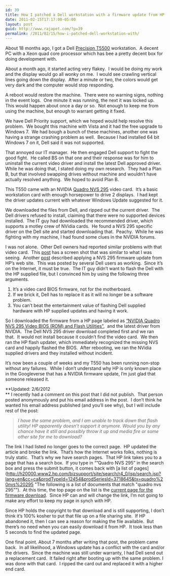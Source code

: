 ```yaml
---
id: 39
title: How I patched a Dell workstation with a firmware update from HP
date: 2011-02-15T17:17:00-05:00
layout: post
guid: http://www.rajapet.com/?p=39
permalink: /2011/02/15/how-i-patched-dell-workstation-with/
---
```

About 18 months ago, I got a Dell [Precision T5500](http://www.dell.com/us/business/p/precision-t5500/pd) workstation.  A decent PC with a Xeon quad core processor which has bee a pretty decent box for doing development with.

About a month ago, it started acting very flakey.  I would be doing my work and the display would go all wonky on me.  I would see crawling vertical lines going down the display.  After a minute or two, the colors would get very dark and the computer would stop responding.

A reboot would restore the machine.  There were no warning signs, nothing in the event logs.  One minute it was running, the next it was locked up.  This would happen about once a day or so.  Not enough to keep me from using the machine, but enough to warrant getting it fixed.

We have Dell Priority support, which we hoped would help resolve this problem.  We bought this machine with Vista and it had the free upgrade to Windows 7.  We had bough a bunch of these machines, another one was having a strange crashing problem as well.  Because I had installed 64 bit Windows 7 on it, Dell said it was not supported.  

That annoyed our IT manager.  He then engaged Dell support to fight the good fight.  He called BS on that one and their response was for him to uninstall the current video driver and install the latest Dell approved driver.  While he was doing that, I stated doing my own research.  They had a Plan B, but that involved swapping drives without machine and wouldn’t have actually resolved anything.  We hoped to avoid Plan B.

This T550 came with an NVIDIA [Quadro NVS 295](http://www.nvidia.com/object/product_quadro_nvs_295_us.html) video card.  It’s a basic workstation card with enough horsepower to drive 2 displays.  I had kept the driver updates current with whatever Windows Update suggested for it.

We downloaded the files from Dell, and ripped out the current driver.  The Dell drivers refused to install, claiming that there were no supported devices installed.  The IT guy had downloaded the recommended driver, which supports a motley crew of NVidia cards.  He found a NVS 295 specific driver on the Dell site and started downloading that.  Peachy.  While he was fighting with my machine, I had found some clues in the NVIDIA forums.

I was not alone.  Other Dell owners had reported similar problems with that video card.  This [post](http://forums.nvidia.com/index.php?showtopic=179731) has a screen shot that was similar to what I was seeing.  Another [post](http://forums.nvidia.com/index.php?showtopic=168383) described applying a NVS 295 firmware update from HP’s web site.  This was posted by several Dell users as working.  Since it&#8217;s on the Internet, it must be true.  The IT guy didn&#8217;t want to flash the Dell with the HP supplied file, but I convinced him by using the following three arguments.

  1. It&#8217;s a video card BIOS firmware, not for the motherboard. 
  2. If we brick it, Dell has to replace it as it will no longer be a software problem. 
  3. You can&#8217;t beat the entertainment value of flashing Dell supplied hardware with HP supplied updates and having it work.

So I downloaded the firmware from a HP page labeled as [“NVIDIA Quadro NVS 295 Video BIOS (ROM) and Flash Utilities”](http://h20000.www2.hp.com/bizsupport/TechSupport/SoftwareDescription.jsp?lang=en&cc=ca&prodTypeId=12454&prodSeriesId=3718645&swItem=wk-77944-1),  and the latest driver from NVIDIA.  The Dell NVS 295 driver download completed first and we ran that.  It would not install because it couldn&#8217;t find the video card.  We then ran the HP flash updater, which immediately recognized the missing NVS card and happily flashed the BIOS.  After rebooting, we ran the NVidia supplied drivers and they installed without incident.

It’s now been a couple of weeks and my T550 has been running non-stop without any failures.  While I don’t understand why HP is only known place in the Googleverse that has a NVIDIA firmware update, I’m just glad that someone released it.

**Updated: 2/6/2012  
** I recently had a comment on this post that I did not publish.  That person posted anonymously and put his email address in the post.  I don’t think he wanted his email address published (and you’ll see why), but I will include rest of the post:

> _I have the same problem, and I am unable to track down that flash utility! HP apparently doesn&#8217;t support it anymore. Would you by any chance have it still and possibly throw it up and media fire or some other site for me to download?_ 

The link I had listed no longer goes to the correct page.  HP updated the article and broke the link.  That’s how the Internet works folks, nothing is truly static.  That’s why we have search pages.  That HP link takes you to a page that has a search box.  If you type in “”Quadro NVS 295” in the search box and press the submit button, it comes back with [a list of pages](http://h20000.www2.hp.com/bizsupport/site/search/r4_0/jsp/search.jsp?lang=en&cc=ca&prodTypeId=12454&prodSeriesId=3718645&tx=quadro%20nvs%20295 "The following is a list of documents that match "quadro nvs 295"").  At this time, the top page on the list is the [current page for the firmware download](http://h20000.www2.hp.com/bizsupport/TechSupport/SoftwareDescription.jsp?lang=en&cc=US&swItem=wk-87053-1&mode=4&idx=0&prodTypeId=12454&prodSeriesId=3718645 "NVIDIA Quadro NVS 295 Video BIOS (ROM) and Flash Utilities").  Since HP can and will change the link, I’m not going to make any effort to keep my page in synch with HP.

Since HP holds the copyright to that download and is still supporting, I don’t think it’s 100% kosher to put that file up on a file sharing site.  If HP abandoned it, then I can see a reason for making the file available.  But there’s no need when you can easily download it from HP.  It took less than 5 seconds to find the updated page.

One final point. About 7 months after writing that post, the problem came back.  In all likelihood, a Windows update has a conflict with the card and/or the drivers.  Since the machine was still under warranty, I had Dell send out a replacement card.  It failed right after booting up with the same problem. I was done with that card.  I ripped the card out and replaced it with a higher end card.